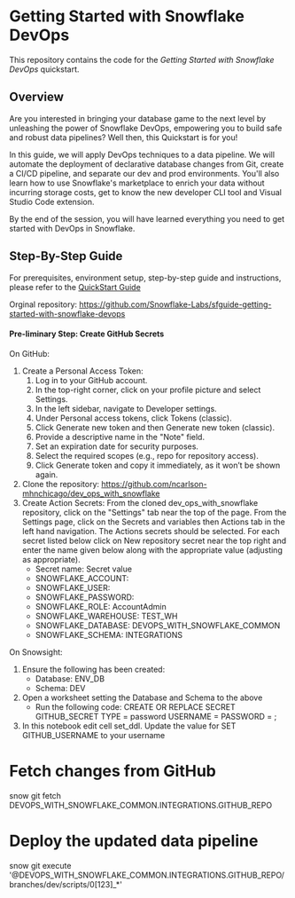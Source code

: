 # Getting Started with Snowflake DevOps

This repository contains the code for the *Getting Started with Snowflake DevOps* quickstart.

## Overview

Are you interested in bringing your database game to the next level by unleashing the power of Snowflake DevOps, empowering you to build safe and robust data pipelines? Well then, this Quickstart is for you!

In this guide, we will apply DevOps techniques to a data pipeline. We will automate the deployment of declarative database changes from Git, create a CI/CD pipeline, and separate our dev and prod environments. You'll also learn how to use Snowflake's marketplace to enrich your data without incurring storage costs, get to know the new developer CLI tool and Visual Studio Code extension.

By the end of the session, you will have learned everything you need to get started with DevOps in Snowflake.

## Step-By-Step Guide

For prerequisites, environment setup, step-by-step guide and instructions, please refer to the [QuickStart Guide](https://quickstarts.snowflake.com/guide/getting_started_with_snowflake_devops/index.html)

Orginal repository:
https://github.com/Snowflake-Labs/sfguide-getting-started-with-snowflake-devops


#### Pre-liminary Step: Create GitHub Secrets
On GitHub:
1. Create a Personal Access Token:
    1. Log in to your GitHub account.
    2. In the top-right corner, click on your profile picture and select Settings.
    3. In the left sidebar, navigate to Developer settings.
    4. Under Personal access tokens, click Tokens (classic).
    5. Click Generate new token and then Generate new token (classic).
    6. Provide a descriptive name in the "Note" field.
    7. Set an expiration date for security purposes.
    8. Select the required scopes (e.g., repo for repository access).
    9. Click Generate token and copy it immediately, as it won’t be shown again.
2. Clone the repository: https://github.com/ncarlson-mhnchicago/dev_ops_with_snowflake
3. Create Action Secrets:
From the cloned dev_ops_with_snowflake repository, click on the "Settings" tab near the top of the page. From the Settings page, click on the Secrets and variables then Actions tab in the left hand navigation. The Actions secrets should be selected. For each secret listed below click on New repository secret near the top right and enter the name given below along with the appropriate value (adjusting as appropriate).
    - Secret name: Secret value
    - SNOWFLAKE_ACCOUNT: <Your Snowflake Account>
    - SNOWFLAKE_USER: <Your Snowflake Username>
    - SNOWFLAKE_PASSWORD: <Your Snowflake Password>
    - SNOWFLAKE_ROLE: AccountAdmin
    - SNOWFLAKE_WAREHOUSE: TEST_WH
    - SNOWFLAKE_DATABASE: DEVOPS_WITH_SNOWFLAKE_COMMON
    - SNOWFLAKE_SCHEMA: INTEGRATIONS

On Snowsight:
1. Ensure the following has been created:
    - Database: ENV_DB
    - Schema: DEV
2. Open a worksheet setting the Database and Schema to the above
    - Run the following code:
        CREATE OR REPLACE SECRET GITHUB_SECRET
          TYPE = password
          USERNAME = <GITHUB USER NAME>
          PASSWORD = <GITHUB TOKEN>;
3. In this notebook edit cell set_ddl.  Update the value for SET GITHUB_USERNAME to your username

    
# Fetch changes from GitHub
snow git fetch DEVOPS_WITH_SNOWFLAKE_COMMON.INTEGRATIONS.GITHUB_REPO
# Deploy the updated data pipeline
snow git execute '@DEVOPS_WITH_SNOWFLAKE_COMMON.INTEGRATIONS.GITHUB_REPO/branches/dev/scripts/0[123]_*'

